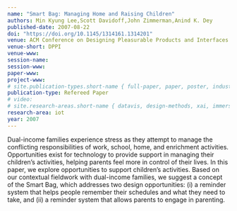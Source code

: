 ```yaml
---
name: "Smart Bag: Managing Home and Raising Children"
authors: Min Kyung Lee,Scott Davidoff,John Zimmerman,Anind K. Dey
published-date: 2007-08-22
doi: "https://doi.org/10.1145/1314161.1314201"
venue: ACM Conference on Designing Pleasurable Products and Interfaces
venue-short: DPPI
venue-www: 
session-name: 
session-www: 
paper-www: 
project-www: 
# site.publication-types.short-name { full-paper, paper, poster, industry }
publication-type: Refereed Paper
# video: 
# site.research-areas.short-name { datavis, design-methods, xai, immersion, ops }
research-area: iot
year: 2007
---
```

Dual-income families experience stress as they attempt to manage the conflicting responsibilities of work, school, home, and enrichment activities. Opportunities exist for technology to provide support in managing their children’s activities, helping parents feel more in control of their lives. In this paper, we explore opportunities to support children’s activities. Based on our contextual fieldwork with dual-income families, we suggest a concept of the Smart Bag, which addresses two design opportunities: (i) a reminder system that helps people remember their schedules and what they need to take, and (ii) a reminder system that allows parents to engage in parenting.